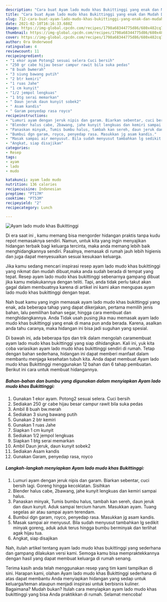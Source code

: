 ```yaml
---
description: "Cara buat Ayam lado mudo khas Bukittinggi yang enak dan Mudah Dibuat"
title: "Cara buat Ayam lado mudo khas Bukittinggi yang enak dan Mudah Dibuat"
slug: 712-cara-buat-ayam-lado-mudo-khas-bukittinggi-yang-enak-dan-mudah-dibuat
date: 2021-02-10T16:16:33.688Z
image: https://img-global.cpcdn.com/recipes/1798a68344775d86/680x482cq70/ayam-lado-mudo-khas-bukittinggi-foto-resep-utama.jpg
thumbnail: https://img-global.cpcdn.com/recipes/1798a68344775d86/680x482cq70/ayam-lado-mudo-khas-bukittinggi-foto-resep-utama.jpg
cover: https://img-global.cpcdn.com/recipes/1798a68344775d86/680x482cq70/ayam-lado-mudo-khas-bukittinggi-foto-resep-utama.jpg
author: Ora Underwood
ratingvalue: 4
reviewcount: 11
recipeingredient:
- "1 ekor ayam Potong2 sesuai selera Cuci bersih"
- "250 gr cabe hijau besar campur rawit bila suka pedas"
- "8 buah bwmerah"
- "3 siung bawang putih"
- "2 btr kemiri"
- "1 ruas Jahe"
- "1 cm kunyit"
- "1/2 jempol lengkuas"
- "1 btg serai memarkan"
- " Daun jeruk daun kunyit sobek2"
- " Asam kandis"
- " Garam penyedap rasa royco"
recipeinstructions:
- "Lumuri ayam dengan jeruk nipis dan garam. Biarkan sebentar, cuci bersih lagi. Goreng hingga kecoklatan. Sisihkan"
- "Blender halus cabe, 2bawang, jahe kunyit lengkuas dan kemiri sampai halus."
- "Panaskan minyak, Tumis bumbu halus, tambah kan sereh, daun jeruk dan daun kunyit. Aduk sampai tercium harum. Masukkan ayam. Tuang segelas air atau sampai ayam terendam."
- "Bumbui dgn garam, royco, penyedap rasa. Masukkan jg asam kandis."
- "Masak sampai air menyusut. Bila sudah menyusut tambahkan lg sedikit minyak goreng, aduk aduk terus hingga bumbu berminyak dan terlihat agak hijau tua."
- "Angkat, siap disajikan"
categories:
- Resep
tags:
- ayam
- lado
- mudo

katakunci: ayam lado mudo 
nutrition: 136 calories
recipecuisine: Indonesian
preptime: "PT17M"
cooktime: "PT53M"
recipeyield: "2"
recipecategory: Lunch

---
```



![Ayam lado mudo khas Bukittinggi](https://img-global.cpcdn.com/recipes/1798a68344775d86/680x482cq70/ayam-lado-mudo-khas-bukittinggi-foto-resep-utama.jpg)

Di era  saat ini , kamu memang bisa mengorder hidangan praktis tanpa kudu repot memasaknya sendiri. Namun, untuk kita yang ingin menyajikan hidangan terbaik bagi keluarga tercinta, maka anda memang lebih baik menghidangkannya sendiri. Pasalnya, memasak di rumah jauh lebih higienis dan juga dapat menyesuaikan sesuai kesukaan keluarga.

Jika kamu sedang mencari inspirasi resep ayam lado mudo khas bukittinggi yang nikmat dan mudah dibuat,maka anda sudah berada di tempat yang tepat. Resep ayam lado mudo khas bukittinggi  sebenarnya gampang dibuat jika kamu melakukannya dengan teliti. Tapi, anda tidak perlu takut akan gagal dalam membuatnya 
karena di artikel ini kami akan mengupas ayam lado mudo khas bukittinggi dengan tepat.  



Nah buat kamu yang ingin memasak ayam lado mudo khas bukittinggi yang enak, ada beberapa tahap yang dapat dikerjakan, pertama memilih jenis bahan, lalu pemilihan bahan segar, hingga cara membuat dan menghidangkannya. Anda Tidak usah pusing jika mau memasak ayam lado mudo khas bukittinggi yang enak di mana pun anda berada. Karena, asalkan anda  tahu caranya, maka hidangan ini bisa jadi suguhan yang spesial.

Di bawah ini, ada beberapa tips dan trik dalam mengolah caramembuat ayam lado mudo khas bukittinggi yang siap dihidangkan. Kali ini, yuk kita coba variasikan ayam lado mudo khas bukittinggi sendiri di rumah. Tetap dengan bahan sederhana, hidangan ini dapat memberi manfaat dalam membantu menjaga kesehatan tubuh kita. Anda dapat membuat Ayam lado mudo khas Bukittinggi menggunakan 12 bahan dan 6 tahap pembuatan. Berikut ini cara untuk membuat hidangannya.

<!--inarticleads1-->

##### Bahan-bahan dan bumbu yang digunakan dalam menyiapkan Ayam lado mudo khas Bukittinggi:

1. Gunakan 1 ekor ayam. Potong2 sesuai selera. Cuci bersih
1. Sediakan 250 gr cabe hijau besar campur rawit bila suka pedas
1. Ambil 8 buah bw.merah
1. Sediakan 3 siung bawang putih
1. Gunakan 2 btr kemiri
1. Gunakan 1 ruas Jahe
1. Siapkan 1 cm kunyit
1. Sediakan 1/2 jempol lengkuas
1. Siapkan 1 btg serai memarkan
1. Ambil  Daun jeruk, daun kunyit sobek2
1. Sediakan  Asam kandis
1. Gunakan  Garam, penyedap rasa, royco




<!--inarticleads2-->

##### Langkah-langkah menyiapkan Ayam lado mudo khas Bukittinggi:

1. Lumuri ayam dengan jeruk nipis dan garam. Biarkan sebentar, cuci bersih lagi. Goreng hingga kecoklatan. Sisihkan
1. Blender halus cabe, 2bawang, jahe kunyit lengkuas dan kemiri sampai halus.
1. Panaskan minyak, Tumis bumbu halus, tambah kan sereh, daun jeruk dan daun kunyit. Aduk sampai tercium harum. Masukkan ayam. Tuang segelas air atau sampai ayam terendam.
1. Bumbui dgn garam, royco, penyedap rasa. Masukkan jg asam kandis.
1. Masak sampai air menyusut. Bila sudah menyusut tambahkan lg sedikit minyak goreng, aduk aduk terus hingga bumbu berminyak dan terlihat agak hijau tua.
1. Angkat, siap disajikan




Nah, itulah artikel tentang  ayam lado mudo khas bukittinggi  yang sederhana dan gampang dilakukan versi kami. Semoga kamu bisa mempraktekkannya dengan hasil yang dapat membuat keluarga di rumah senang. 

Terima kasih anda telah menggunakan resep yang tim kami tampilkan di sini. Harapan kami, olahan  Ayam lado mudo khas Bukittinggi sederhana di atas dapat membantu Anda menyiapkan hidangan yang sedap untuk keluarga/teman ataupun menjadi inspirasi untuk berbisnis kuliner. Bagaimana? Mudah bukan? Itulah cara menyiapkan ayam lado mudo khas bukittinggi yang bisa Anda praktikkan di rumah. Selamat mencoba!

